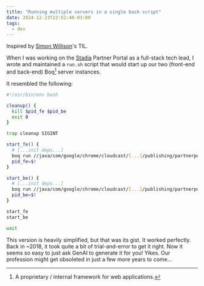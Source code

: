 ```yaml
---
title: "Running multiple servers in a single bash script"
date: 2024-12-23T22:52:40-03:00
tags:
  - dev
---
```


Inspired by [Simon
Willison](https://github.com/simonw/til/blob/main/bash/multiple-servers.md)'s
TIL.

When I was working on the [Stadia](https://stadia.com/) Partner Portal as a
full-stack tech lead, I wrote and maintained a `run.sh` script that would start
up our two (front-end and back-end) Boq[^1] server instances.

It resembled the following:

```bash
#!/usr/bin/env bash

cleanup() {
  kill $pid_fe $pid_be
  exit 0
}

trap cleanup SIGINT

start_fe() {
  # [...init deps...]
  boq run //java/com/google/chrome/cloudcast/[...]/publishing/partnerportal/ui &
  pid_fe=$!
}

start_be() {
  # [...init deps...]
  boq run //java/com/google/chrome/cloudcast/[...]/publishing/partnerportal &
  pid_be=$!
}

start_fe
start_be

wait
```

This version is heavily simplified, but that was its gist. It worked perfectly.
Back in ~2018, it took quite a bit of trial-and-error to get it right. Now it
seems so easy to just ask GenAI to generate it for you! Yikes. Our profession
might get obsoleted in just a few more years to come...

[^1]: A proprietary / internal framework for web applications.
